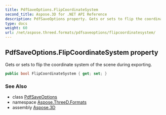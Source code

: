 ```yaml
---
title: PdfSaveOptions.FlipCoordinateSystem
second_title: Aspose.3D for .NET API Reference
description: PdfSaveOptions property. Gets or sets to flip the coordinate system of the scene during exporting
type: docs
weight: 60
url: /net/aspose.threed.formats/pdfsaveoptions/flipcoordinatesystem/
---
```

## PdfSaveOptions.FlipCoordinateSystem property

Gets or sets to flip the coordinate system of the scene during exporting.

```csharp
public bool FlipCoordinateSystem { get; set; }
```

### See Also

* class [PdfSaveOptions](../)
* namespace [Aspose.ThreeD.Formats](../../pdfsaveoptions/)
* assembly [Aspose.3D](../../../)


